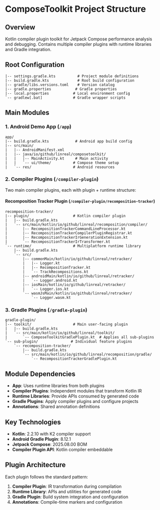 # ComposeToolkit Project Structure

## Overview
Kotlin compiler plugin toolkit for Jetpack Compose performance analysis and debugging. Contains multiple compiler plugins with runtime libraries and Gradle integration.

## Root Configuration
```
|-- settings.gradle.kts          # Project module definitions
|-- build.gradle.kts             # Root build configuration
|-- gradle/libs.versions.toml    # Version catalog
|-- gradle.properties           # Gradle properties
|-- local.properties           # Local environment config
`-- gradlew[.bat]              # Gradle wrapper scripts
```

## Main Modules

### 1. Android Demo App (`/app`)
```
app/
|-- build.gradle.kts            # Android app build config
|-- src/main/
|   |-- AndroidManifest.xml
|   |-- java/io/github/linreal/composetoolkit/
|   |   |-- MainActivity.kt     # Main activity
|   |   `-- ui/theme/          # Compose theme setup
|   `-- res/                   # Android resources
```

### 2. Compiler Plugins (`/compiler-plugin`)
Two main compiler plugins, each with plugin + runtime structure:



#### Recomposition Tracker Plugin (`/compiler-plugin/recomposition-tracker`)
```
recomposition-tracker/
|-- plugin/                    # Kotlin compiler plugin
|   |-- build.gradle.kts
|   `-- src/main/kotlin/io/github/linreal/recomposition/compiler/
|       |-- RecompositionTrackerCommandLineProcessor.kt
|       |-- RecompositionTrackerCompilerPluginRegistrar.kt
|       |-- RecompositionTrackerIrGenerationExtension.kt
|       `-- RecompositionTrackerIrTransformer.kt
`-- runtime/                   # Multiplatform runtime library
    |-- build.gradle.kts
    `-- src/
        |-- commonMain/kotlin/io/github/linreal/retracker/
        |   |-- Logger.kt
        |   |-- RecompositionTracker.kt
        |   `-- TrackRecompositions.kt
        |-- androidMain/kotlin/io/github/linreal/retracker/
        |   `-- Logger.android.kt
        |-- iosMain/kotlin/io/github/linreal/retracker/
        |   `-- Logger.ios.kt
        `-- wasmJsMain/kotlin/io/github/linreal/retracker/
            `-- Logger.wasm.kt
```

### 3. Gradle Plugins (`/gradle-plugin`)
```
gradle-plugin/
|-- toolkit/                   # Main user-facing plugin
|   |-- build.gradle.kts
|   `-- src/main/kotlin/io/github/linreal/toolkit/
|       `-- ComposeToolkitGradlePlugin.kt  # Applies all sub-plugins
`-- sub-plugin/               # Individual feature plugins
    `-- recomposition-tracker/
        |-- build.gradle.kts
        `-- src/main/kotlin/io/github/linreal/recomposition/gradle/
            `-- RecompositionTrackerGradlePlugin.kt
```

## Module Dependencies
- **App**: Uses runtime libraries from both plugins
- **Compiler Plugins**: Independent modules that transform Kotlin IR
- **Runtime Libraries**: Provide APIs consumed by generated code
- **Gradle Plugins**: Apply compiler plugins and configure projects
- **Annotations**: Shared annotation definitions

## Key Technologies
- **Kotlin**: 2.2.10 with K2 compiler support
- **Android Gradle Plugin**: 8.12.1
- **Jetpack Compose**: 2025.08.00 BOM
- **Compiler Plugin API**: Kotlin compiler embeddable

## Plugin Architecture
Each plugin follows the standard pattern:
1. **Compiler Plugin**: IR transformation during compilation
2. **Runtime Library**: APIs and utilities for generated code
3. **Gradle Plugin**: Build system integration and configuration
4. **Annotations**: Compile-time markers and configuration
